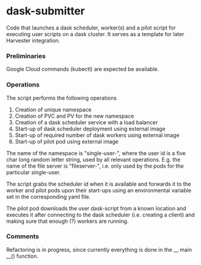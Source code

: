 # dask-submitter

Code that launches a dask scheduler, worker(s) and a pilot script for executing user scripts on a dask cluster. 
It serves as a template for later Harvester integration.

### Preliminaries

Google Cloud commands (kubectl) are expected be available.

### Operations

The script performs the following operations

1. Creation of unique namespace
2. Creation of PVC and PV for the new namespace
3. Creation of a dask scheduler service with a load balancer
4. Start-up of dask scheduler deployment using external image
5. Start-up of required number of dask workers using external image
6. Start-up of pilot pod using external image

The name of the namespace is "single-user-<user id>", where the user id is
a five char long random letter string, used by all relevant operations.
E.g. the name of the file server is "fileserver-<user id>", i.e. only used
by the pods for the particular single-user.

The script grabs the scheduler id when it is available and forwards it to
the worker and pilot pods upon their start-ups using an environmental
variable set in the corresponding yaml file.

The pilot pod downloads the user dask-script from a known location and
executes it after connecting to the dask scheduler (i.e. creating a client)
and making sure that enough (?) workers are running.

### Comments

Refactoring is in progress, since currently everything is done in the
__ main __() function.
